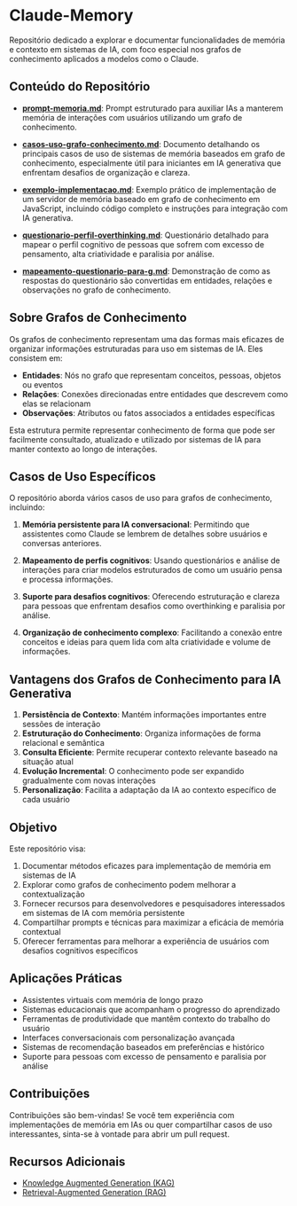 # Claude-Memory

Repositório dedicado a explorar e documentar funcionalidades de memória e contexto em sistemas de IA, com foco especial nos grafos de conhecimento aplicados a modelos como o Claude.

## Conteúdo do Repositório

- [**prompt-memoria.md**](./prompt-memoria.md): Prompt estruturado para auxiliar IAs a manterem memória de interações com usuários utilizando um grafo de conhecimento.

- [**casos-uso-grafo-conhecimento.md**](./casos-uso-grafo-conhecimento.md): Documento detalhando os principais casos de uso de sistemas de memória baseados em grafo de conhecimento, especialmente útil para iniciantes em IA generativa que enfrentam desafios de organização e clareza.

- [**exemplo-implementacao.md**](./exemplo-implementacao.md): Exemplo prático de implementação de um servidor de memória baseado em grafo de conhecimento em JavaScript, incluindo código completo e instruções para integração com IA generativa.

- [**questionario-perfil-overthinking.md**](./questionario-perfil-overthinking.md): Questionário detalhado para mapear o perfil cognitivo de pessoas que sofrem com excesso de pensamento, alta criatividade e paralisia por análise.

- [**mapeamento-questionario-para-g.md**](./mapeamento-questionario-para-g.md): Demonstração de como as respostas do questionário são convertidas em entidades, relações e observações no grafo de conhecimento.

## Sobre Grafos de Conhecimento

Os grafos de conhecimento representam uma das formas mais eficazes de organizar informações estruturadas para uso em sistemas de IA. Eles consistem em:

- **Entidades**: Nós no grafo que representam conceitos, pessoas, objetos ou eventos
- **Relações**: Conexões direcionadas entre entidades que descrevem como elas se relacionam
- **Observações**: Atributos ou fatos associados a entidades específicas

Esta estrutura permite representar conhecimento de forma que pode ser facilmente consultado, atualizado e utilizado por sistemas de IA para manter contexto ao longo de interações.

## Casos de Uso Específicos

O repositório aborda vários casos de uso para grafos de conhecimento, incluindo:

1. **Memória persistente para IA conversacional**: Permitindo que assistentes como Claude se lembrem de detalhes sobre usuários e conversas anteriores.

2. **Mapeamento de perfis cognitivos**: Usando questionários e análise de interações para criar modelos estruturados de como um usuário pensa e processa informações.

3. **Suporte para desafios cognitivos**: Oferecendo estruturação e clareza para pessoas que enfrentam desafios como overthinking e paralisia por análise.

4. **Organização de conhecimento complexo**: Facilitando a conexão entre conceitos e ideias para quem lida com alta criatividade e volume de informações.

## Vantagens dos Grafos de Conhecimento para IA Generativa

1. **Persistência de Contexto**: Mantém informações importantes entre sessões de interação
2. **Estruturação do Conhecimento**: Organiza informações de forma relacional e semântica
3. **Consulta Eficiente**: Permite recuperar contexto relevante baseado na situação atual
4. **Evolução Incremental**: O conhecimento pode ser expandido gradualmente com novas interações
5. **Personalização**: Facilita a adaptação da IA ao contexto específico de cada usuário

## Objetivo

Este repositório visa:

1. Documentar métodos eficazes para implementação de memória em sistemas de IA
2. Explorar como grafos de conhecimento podem melhorar a contextualização
3. Fornecer recursos para desenvolvedores e pesquisadores interessados em sistemas de IA com memória persistente
4. Compartilhar prompts e técnicas para maximizar a eficácia de memória contextual
5. Oferecer ferramentas para melhorar a experiência de usuários com desafios cognitivos específicos

## Aplicações Práticas

- Assistentes virtuais com memória de longo prazo
- Sistemas educacionais que acompanham o progresso do aprendizado
- Ferramentas de produtividade que mantêm contexto do trabalho do usuário
- Interfaces conversacionais com personalização avançada
- Sistemas de recomendação baseados em preferências e histórico
- Suporte para pessoas com excesso de pensamento e paralisia por análise

## Contribuições

Contribuições são bem-vindas! Se você tem experiência com implementações de memória em IAs ou quer compartilhar casos de uso interessantes, sinta-se à vontade para abrir um pull request.

## Recursos Adicionais

- [Knowledge Augmented Generation (KAG)](https://www.cienciaedados.com/knowledge-augmented-generation-kag-integrando-conhecimento-estruturado-na-geracao-de-conteudo-para-aplicacoes-de-ia-generativa/)
- [Retrieval-Augmented Generation (RAG)](https://www.datascienceacademy.com.br/blog/retrieval-augmented-generation-rag-melhores-praticas-e-casos-de-uso)